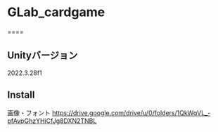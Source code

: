 # GLab_cardgame
====

## Unityバージョン
2022.3.28f1

## Install
画像・フォント
https://drive.google.com/drive/u/0/folders/1QkWqVL_-pfAvpGhzYHiCfJg8DXN2TNBL
